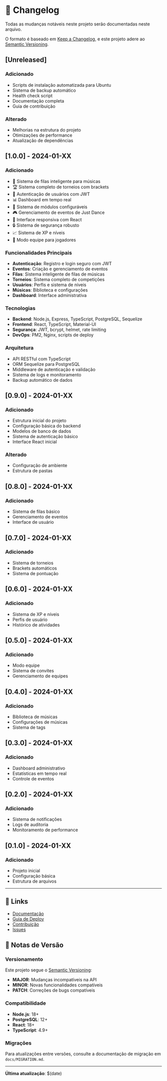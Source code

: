# 📝 Changelog

Todas as mudanças notáveis neste projeto serão documentadas neste arquivo.

O formato é baseado em [Keep a Changelog](https://keepachangelog.com/pt-BR/1.0.0/),
e este projeto adere ao [Semantic Versioning](https://semver.org/lang/pt-BR/).

## [Unreleased]

### Adicionado
- Scripts de instalação automatizada para Ubuntu
- Sistema de backup automático
- Health check script
- Documentação completa
- Guia de contribuição

### Alterado
- Melhorias na estrutura do projeto
- Otimizações de performance
- Atualização de dependências

## [1.0.0] - 2024-01-XX

### Adicionado
- 🎵 Sistema de filas inteligente para músicas
- 🏆 Sistema completo de torneios com brackets
- 👥 Autenticação de usuários com JWT
- 📊 Dashboard em tempo real
- 🔧 Sistema de módulos configuráveis
- 🎮 Gerenciamento de eventos de Just Dance
- 📱 Interface responsiva com React
- 🔒 Sistema de segurança robusto
- 📈 Sistema de XP e níveis
- 🎯 Modo equipe para jogadores

### Funcionalidades Principais
- **Autenticação**: Registro e login seguro com JWT
- **Eventos**: Criação e gerenciamento de eventos
- **Filas**: Sistema inteligente de filas de músicas
- **Torneios**: Sistema completo de competições
- **Usuários**: Perfis e sistema de níveis
- **Músicas**: Biblioteca e configurações
- **Dashboard**: Interface administrativa

### Tecnologias
- **Backend**: Node.js, Express, TypeScript, PostgreSQL, Sequelize
- **Frontend**: React, TypeScript, Material-UI
- **Segurança**: JWT, bcrypt, helmet, rate limiting
- **DevOps**: PM2, Nginx, scripts de deploy

### Arquitetura
- API RESTful com TypeScript
- ORM Sequelize para PostgreSQL
- Middleware de autenticação e validação
- Sistema de logs e monitoramento
- Backup automático de dados

## [0.9.0] - 2024-01-XX

### Adicionado
- Estrutura inicial do projeto
- Configuração básica do backend
- Modelos de banco de dados
- Sistema de autenticação básico
- Interface React inicial

### Alterado
- Configuração de ambiente
- Estrutura de pastas

## [0.8.0] - 2024-01-XX

### Adicionado
- Sistema de filas básico
- Gerenciamento de eventos
- Interface de usuário

## [0.7.0] - 2024-01-XX

### Adicionado
- Sistema de torneios
- Brackets automáticos
- Sistema de pontuação

## [0.6.0] - 2024-01-XX

### Adicionado
- Sistema de XP e níveis
- Perfis de usuário
- Histórico de atividades

## [0.5.0] - 2024-01-XX

### Adicionado
- Modo equipe
- Sistema de convites
- Gerenciamento de equipes

## [0.4.0] - 2024-01-XX

### Adicionado
- Biblioteca de músicas
- Configurações de músicas
- Sistema de tags

## [0.3.0] - 2024-01-XX

### Adicionado
- Dashboard administrativo
- Estatísticas em tempo real
- Controle de eventos

## [0.2.0] - 2024-01-XX

### Adicionado
- Sistema de notificações
- Logs de auditoria
- Monitoramento de performance

## [0.1.0] - 2024-01-XX

### Adicionado
- Projeto inicial
- Configuração básica
- Estrutura de arquivos

---

## 🔗 Links

- [Documentação](docs/README.md)
- [Guia de Deploy](docs/DEPLOY.md)
- [Contribuição](CONTRIBUTING.md)
- [Issues](https://github.com/seu-usuario/just-dance-event-hub/issues)

## 📝 Notas de Versão

### Versionamento
Este projeto segue o [Semantic Versioning](https://semver.org/lang/pt-BR/):
- **MAJOR**: Mudanças incompatíveis na API
- **MINOR**: Novas funcionalidades compatíveis
- **PATCH**: Correções de bugs compatíveis

### Compatibilidade
- **Node.js**: 18+
- **PostgreSQL**: 12+
- **React**: 18+
- **TypeScript**: 4.9+

### Migrações
Para atualizações entre versões, consulte a documentação de migração em `docs/MIGRATION.md`.

---

**Última atualização**: $(date) 